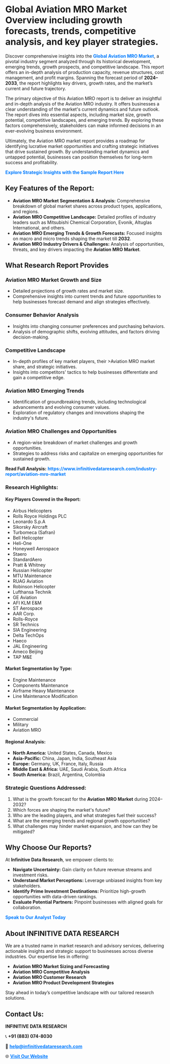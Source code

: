 <h1>Global Aviation MRO Market Overview including growth forecasts, trends, competitive analysis, and key player strategies.</h1>
<p>
Discover comprehensive insights into the 
<a href="https://www.infinitivedataresearch.com/industry-report/aviation-mro-market" rel="dofollow" style="color: #007BFF; text-decoration: none;"><strong>Global Aviation MRO Market</strong></a>, a pivotal industry segment analyzed through its historical development, emerging trends, growth prospects, and competitive landscape. This report offers an in-depth analysis of production capacity, revenue structures, cost management, and profit margins. Spanning the forecast period of <strong>2024–2033</strong>, the report highlights key drivers, growth rates, and the market’s current and future trajectory.
</p>
<p>
The primary objective of this Aviation MRO report is to deliver an insightful and in-depth analysis of the Aviation MRO industry. It offers businesses a clear understanding of the market's current dynamics and future outlook. The report dives into essential aspects, including market size, growth potential, competitive landscapes, and emerging trends. By exploring these factors comprehensively, stakeholders can make informed decisions in an ever-evolving business environment.
</p>
<p>
Ultimately, the Aviation MRO market report provides a roadmap for identifying lucrative market opportunities and crafting strategic initiatives that drive sustained growth. By understanding market dynamics and untapped potential, businesses can position themselves for long-term success and profitability.
</p>
<p>
<a href="https://www.infinitivedataresearch.com/request-sample/reportId=102155" style="color: #007BFF; text-decoration: none;"><strong>Explore Strategic Insights with the Sample Report Here</strong></a>
</p>

<h2>Key Features of the Report:</h2>
<ul>
<li><strong>Aviation MRO Market Segmentation & Analysis:</strong> Comprehensive breakdown of global market shares across product types, applications, and regions.</li>
<li><strong>Aviation MRO Competitive Landscape:</strong> Detailed profiles of industry leaders such as Mitsubishi Chemical Corporation, Evonik, Altuglas International, and others.</li>
<li><strong>Aviation MRO Emerging Trends & Growth Forecasts:</strong> Focused insights on macro and micro trends shaping the market till <strong>2032</strong>.</li>
<li><strong>Aviation MRO Industry Drivers & Challenges:</strong> Analysis of opportunities, threats, and key drivers impacting the <strong>Aviation MRO Market</strong>.</li>
</ul>

<h2>What Research Report Provides</h2>
<h3>Aviation MRO Market Growth and Size</h3>
<ul>
<li>Detailed projections of growth rates and market size.</li>
<li>Comprehensive insights into current trends and future opportunities to help businesses forecast demand and align strategies effectively.</li>
</ul>

<h3>Consumer Behavior Analysis</h3>
<ul>
<li>Insights into changing consumer preferences and purchasing behaviors.</li>
<li>Analysis of demographic shifts, evolving attitudes, and factors driving decision-making.</li>
</ul>

<h3>Competitive Landscape</h3>
<ul>
<li>In-depth profiles of key market players, their >Aviation MRO market share, and strategic initiatives.</li>
<li>Insights into competitors' tactics to help businesses differentiate and gain a competitive edge.</li>
</ul>

<h3>Aviation MRO Emerging Trends</h3>
<ul>
<li>Identification of groundbreaking trends, including technological advancements and evolving consumer values.</li>
<li>Exploration of regulatory changes and innovations shaping the industry's future.</li>
</ul>

<h3>Aviation MRO Challenges and Opportunities</h3>
<ul>
<li>A region-wise breakdown of market challenges and growth opportunities.</li>
<li>Strategies to address risks and capitalize on emerging opportunities for sustained growth.</li>
</ul>
<p><strong>Read Full Analysis:</strong> <a href="https://www.infinitivedataresearch.com/industry-report/aviation-mro-market" rel="dofollow" style="color: #007BFF; text-decoration: none;"><strong>https://www.infinitivedataresearch.com/industry-report/aviation-mro-market</strong></a></p>
<h3>Research Highlights:</h3>
<h4>Key Players Covered in the Report:</h4>
<ul><li>Airbus Helicopters</li><li>Rolls Royce Holdings PLC</li><li>Leonardo S.p.A</li><li>Sikorsky Aircraft</li><li>Turbomeca (Safran)</li><li>Bell Helicopter</li><li>Heli-One</li><li>Honeywell Aerospace</li><li>Staero</li><li>StandardAero</li><li>Pratt &amp; Whitney</li><li>Russian Helicopter</li><li>MTU Maintenance</li><li>RUAG Aviation</li><li>Robinson Helicopter</li><li>Lufthansa Technik</li><li>GE Aviation</li><li>AFI KLM E&amp;M</li><li>ST Aerospace</li><li>AAR Corp.</li><li>Rolls-Royce</li><li>SR Technics</li><li>SIA Engineering</li><li>Delta TechOps</li><li>Haeco</li><li>JAL Engineering</li><li>Ameco Beijing</li><li>TAP M&amp;E</li></ul>
<h4>Market Segmentation by Type:</h4>
<ul><li>Engine Maintenance</li><li>Components Maintenance</li><li>Airframe Heavy Maintenance</li><li>Line Maintenance Modification</li></ul>
<h4>Market Segmentation by Application:</h4>
<ul><li>Commercial</li><li>Military</li><li>Aviation MRO</li></ul>

<h4>Regional Analysis:</h4>
<ul>
<li><strong>North America:</strong> United States, Canada, Mexico</li>
<li><strong>Asia-Pacific:</strong> China, Japan, India, Southeast Asia</li>
<li><strong>Europe:</strong> Germany, UK, France, Italy, Russia</li>
<li><strong>Middle East & Africa:</strong> UAE, Saudi Arabia, South Africa</li>
<li><strong>South America:</strong> Brazil, Argentina, Colombia</li>
</ul>

<h3>Strategic Questions Addressed:</h3>
<ol>
<li>What is the growth forecast for the <strong>Aviation MRO Market</strong> during 2024–2032?</li>
<li>Which forces are shaping the market's future?</li>
<li>Who are the leading players, and what strategies fuel their success?</li>
<li>What are the emerging trends and regional growth opportunities?</li>
<li>What challenges may hinder market expansion, and how can they be mitigated?</li>
</ol>

<h2>Why Choose Our Reports?</h2>
<p>At <strong>Infinitive Data Research</strong>, we empower clients to:</p>
<ul>
<li><strong>Navigate Uncertainty:</strong> Gain clarity on future revenue streams and investment risks.</li>
<li><strong>Understand Market Perceptions:</strong> Leverage unbiased insights from key stakeholders.</li>
<li><strong>Identify Prime Investment Destinations:</strong> Prioritize high-growth opportunities with data-driven rankings.</li>
<li><strong>Evaluate Potential Partners:</strong> Pinpoint businesses with aligned goals for collaboration.</li>
</ul>
<p><a href="https://www.infinitivedataresearch.com/industry-report/aviation-mro-market" rel="dofollow" style="color: #007BFF; text-decoration: none;"><strong>Speak to Our Analyst Today</strong></a></p>

<h2>About INFINITIVE DATA RESEARCH</h2>
<p>We are a trusted name in market research and advisory services, delivering actionable insights and strategic support to businesses across diverse industries. Our expertise lies in offering:</p>
<ul>
<li><strong>Aviation MRO Market Sizing and Forecasting</strong></li>
<li><strong>Aviation MRO Competitive Analysis</strong></li>
<li><strong>Aviation MRO Customer Research</strong></li>
<li><strong>Aviation MRO Product Development Strategies</strong></li>
</ul>
<p>Stay ahead in today’s competitive landscape with our tailored research solutions.</p>

<h2>Contact Us:</h2>
<p><strong>INFINITIVE DATA RESEARCH</strong></p>
<p>📞 <strong>+91 (883) 074-8030</strong></p>
<p>📧 <strong><a href="mailto:help@infinitivedataresearch.com" style="color: #007BFF;">help@infinitivedataresearch.com</a></strong></p>
<p>🌐 <strong><a href="https://www.infinitivedataresearch.com" rel="dofollow" style="color: #007BFF;">Visit Our Website</a></strong></p>
